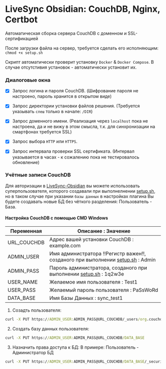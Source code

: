 # LiveSync Obsidian: CouchDB, Nginx, Certbot
Автоматическая сборка сервера CouchDB с доменном и SSL-сертификацией

После загрузки файла на сервер, требуется сделать его исполняющим: ```chmod +x setup.sh```

Скрипт автоматически проверит установку ```Docker``` & ```Docker Compose```. В случае отсутстивия установок - автоматически установит их.

### Диалоговые окна

- [x] Запрос логина и пароля CouchDB. (Шифрование пароля не настроено, пароль хранится в открытом виде)
- [x] Запрос директории установки файлов решения. (Требуется указывать ```слеш``` только в начале: ```/DIR```)
- [x] Запрос доменного имени. (Реализация через ```localhost``` пока не настроена, да и не вижу в этом смысла, т.к. для синхронизации на смартфонах требуется SSL)
- [x] Запрос выбора ```HTTP``` или ```HTTPS```.
- [x] Запрос интервала проверки SSL сертификата. (Интервал указывается в часах - к сожалению пока не тестировалось обновление) 


### Учётные записи CouchDB

Для авторизации в [LiveSync-Obsidian](https://github.com/vrtmrz/obsidian-livesync) вы можете использовать суперпользователя, которого создавали при выполнелнении [setup.sh](https://github.com/CoplandTech/LiveSyncObsidian--CouchDB_Nginx_Certbot/blob/main/setup.sh), но в таком случае при указании ```базы данных``` в настройках плагина Вы будете создавать новые БД без чёткого разделения: Пользователь - База.

#### Настройка CouchDB с помощью CMD Windows
| Переменная | Описание : Значение |
| ------------- | ------------- |
| URL_COUCHDB | Адрес вашей установки CouchDB : example.com |
| ADMIN_USER | Имя администратора !!Регистр важен!!, созданого при выполнении [setup.sh](https://github.com/CoplandTech/LiveSyncObsidian--CouchDB_Nginx_Certbot/blob/main/setup.sh) : Admin |
| ADMIN_PASS | Пароль администратора, созданого при выполнении [setup.sh](https://github.com/CoplandTech/LiveSyncObsidian--CouchDB_Nginx_Certbot/blob/main/setup.sh) : 1q2w3e |
| USER_NAME | Желаемое имя пользователя : Test1 |
| USER_PASS | Желаемый пароль пользователя : PaSsWoRd |
| DATA_BASE | Имя Базы Данных : sync_test1 |

1. Созадть пользователя:
```cmd
curl -X PUT https://ADMIN_USER:ADMIN_PASS@URL_COUCHDB/_users/org.couchdb.user:USER_NAME -H "Content-Type: application/json" -d "{\"name\": \"USER_NAME\", \"password\": \"USER_PASS\", \"roles\": [], \"type\": \"user\"}"
```

2. Создать базу данных пользователя:
```cmd
curl -X PUT https://ADMIN_USER:ADMIN_PASS@URL_COUCHDB/DATA_BASE
```

3. Назначить права доступа к БД:
В примере: Пользователь - Администратор БД
```cmd
curl -X PUT https://ADMIN_USER:ADMIN_PASS@URL_COUCHDB/DATA_BASE/_security -H "Content-Type: application/json" -d "{\"admins\": {\"names\": [\"USER_NAME\"],\"roles\": []}}"
``` 
 
